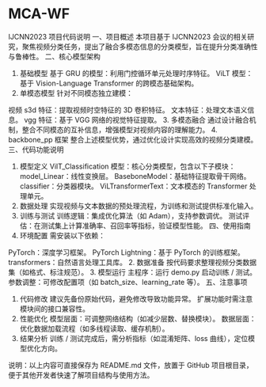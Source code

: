 # MCA-WF
IJCNN2023 项目代码说明
一、项目概述
本项目基于 IJCNN2023 会议的相关研究，聚焦视频分类任务，提出了融合多模态信息的分类模型，旨在提升分类准确性与鲁棒性。
二、核心模型架构
1. 基础模型
基于 GRU 的模型：利用门控循环单元处理时序特征。
ViLT 模型：基于 Vision-Language Transformer 的跨模态基础架构。
2. 单模态模型
针对不同模态独立建模：

视频 s3d 特征：提取视频时空特征的 3D 卷积特征。
文本特征：处理文本语义信息。
vgg 特征：基于 VGG 网络的视觉特征提取。
3. 多模态融合
通过设计融合机制，整合不同模态的互补信息，增强模型对视频内容的理解能力。
4. backbone_pp 框架
整合上述模型优势，通过优化设计实现高效的视频分类建模。
三、代码功能说明
1. 模型定义
VilT_Classification 模型：核心分类模型，包含以下子模块：
model_Linear：线性变换层。
BaseboneModel：基础特征提取骨干网络。
classifier：分类器模块。
ViLTransformerText：文本模态的 Transformer 处理单元。
2. 数据处理
实现视频与文本数据的预处理流程，为训练和测试提供标准化输入。
3. 训练与测试
训练逻辑：集成优化算法（如 Adam），支持参数调优。
测试评估：在测试集上计算准确率、召回率等指标，验证模型性能。
四、使用指南
1. 环境配置
需安装以下依赖：

PyTorch：深度学习框架。
PyTorch Lightning：基于 PyTorch 的训练框架。
transformers：自然语言处理工具库。
2. 数据准备
按代码要求整理视频分类数据集（如格式、标注规范）。
3. 模型运行
主程序：运行 demo.py 启动训练 / 测试。
参数调整：可修改配置项（如 batch_size、learning_rate 等）。
五、注意事项
1. 代码修改
建议先备份原始代码，避免修改导致功能异常。
扩展功能时需注意模块间的接口兼容性。
2. 性能优化
模型层面：可调整网络结构（如减少层数、替换模块）。
数据层面：优化数据加载流程（如多线程读取、缓存机制）。
3. 结果分析
训练 / 测试完成后，需分析指标（如混淆矩阵、loss 曲线），定位模型优化方向。

说明：以上内容可直接保存为 README.md 文件，放置于 GitHub 项目根目录，便于其他开发者快速了解项目结构与使用方法。
